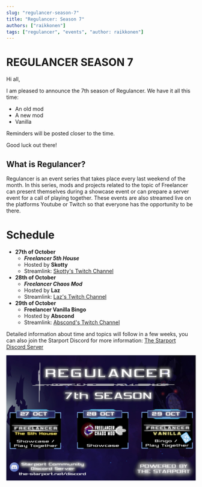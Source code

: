 ```yaml
---
slug: "regulancer-season-7"
title: "Regulancer: Season 7"
authors: ["raikkonen"]
tags: ["regulancer", "events", "author: raikkonen"]
---
```


# REGULANCER SEASON 7

Hi all,

I am pleased to announce the 7th season of Regulancer. We have it all this time:

- An old mod
- A new mod
- Vanilla

Reminders will be posted closer to the time. 

Good luck out there!

## What is Regulancer?
  
Regulancer is an event series that takes place every last weekend of the month. In this series, mods and projects related to the topic of Freelancer can present themselves during a showcase event or can prepare a server event for a call of playing together. These events are also streamed live on the platforms Youtube or Twitch so that everyone has the opportunity to be there.

# Schedule

 - **27th of October**
	 - ***Freelancer 5th House***
	 - Hosted by **Skotty**
	 - Streamlink: [Skotty's Twitch Channel](https://www.twitch.tv/skotty__)
 - **28th of October**
	 - ***Freelancer Chaos Mod***
	 - Hosted by **Laz**
	 - Streamlink: [Laz's Twitch Channel](https://www.twitch.tv/wingsoflazrius)
 - **29th of October**
	 - **Freelancer Vanilla Bingo** 
	 - Hosted by **Abscond**
	 - Streamlink: [Abscond's Twitch Channel](https://www.twitch.tv/abscondpt)

Detailed information about time and topics will follow in a few weeks, you can also join the Starport Discord for more information:  [The Starport Discord Server](https://discord.com/invite/c6wtsBk)

![The regulancer flyer, showing dates for each event that is taking place as part of the series.](./regulancer_s7_flyer.png)

